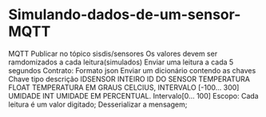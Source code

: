 # Simulando-dados-de-um-sensor-MQTT
MQTT
Publicar no tópico sisdis/sensores
Os valores devem ser ramdomizados a cada leitura(simulados)
Enviar uma leitura a cada 5 segundos
Contrato: 
Formato json
Enviar um dicionário contendo as chaves
Chave		tipo		descrição
IDSENSOR	      INTEIRO	  ID DO SENSOR
TEMPERATURA	      FLOAT		TEMPERATURA EM GRAUS CELCIUS, INTERVALO [-100... 300]
UMIDADE	            INT		UMIDADE EM PERCENTUAL. Intervalo[0... 100]
Escopo: 
Cada leitura é um valor digitado;
Desserializar a mensagem; 
